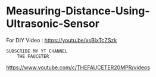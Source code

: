 # Measuring-Distance-Using-Ultrasonic-Sensor

For DIY Video : https://youtu.be/xsBIxTcZSzk

    SUBSCRIBE MY YT CHANNEL 
        THE FAUCETER
https://www.youtube.com/c/THEFAUCETER20MPR/videos
